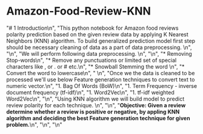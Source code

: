 # Amazon-Food-Review-KNN

"# 1 Introduction\n",
    "This python notebook for Amazon food reviews polarity prediction based on the given review data by applying K Nearest Neighbors (KNN) algorithm. To build generalized prediction model first step should be necessary cleaning of data as a part of data preprocessing. \n",
    "\n",
    "We will perform following data preprocessing. \n",
    "\n",
    "* Removing Stop-words\n",
    "* Remove any punctuations or limited set of special characters like , or . or # etc.\n",
    "* Snowball Stemming the word \n",
    "* Convert the word to lowercase\n",
    " \n",
    "Once we the data is cleaned to be processed we'll use below Feature generation techniques to convert text to numeric vector.\n",
    "1. Bag Of Words (BoW)\n",
    "1. Term Frequency - inverse document frequency (tf-idf)\n",
    "1. Word2Vec\n",
    "1. tf-idf weighted Word2Vec\n",
    "\n",
    "Using KNN algorithm we will build model to predict review polarity for each technique. \n",
    "\n",
    "**Objective: Given a review determine whether a review is positive or negative, by appling KNN algorithm and deciding the best Feature generation technique for given problem.**\n",
    "\n",
    "\n"
